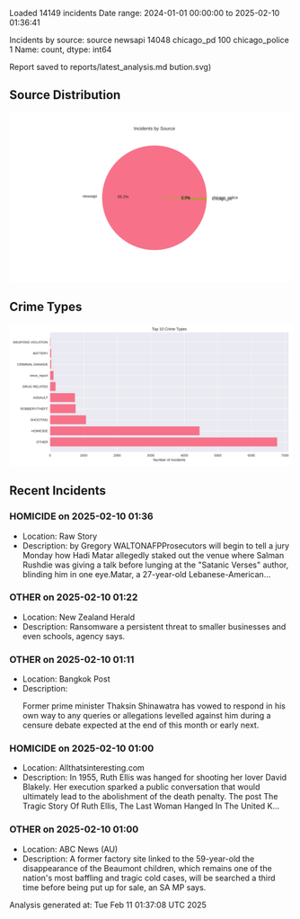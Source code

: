 
Loaded 14149 incidents
Date range: 2024-01-01 00:00:00 to 2025-02-10 01:36:41

Incidents by source:
source
newsapi           14048
chicago_pd          100
chicago_police        1
Name: count, dtype: int64

Report saved to reports/latest_analysis.md
bution.svg)

## Source Distribution
![Source Distribution](images/source_distribution.svg)

## Crime Types
![Crime Types](images/crime_types.svg)

## Recent Incidents

### HOMICIDE on 2025-02-10 01:36
- Location: Raw Story
- Description: by Gregory WALTONAFPProsecutors will begin to tell a jury Monday how Hadi Matar allegedly staked out the venue where Salman Rushdie was giving a talk before lunging at the "Satanic Verses" author, blinding him in one eye.Matar, a 27-year-old Lebanese-American…


### OTHER on 2025-02-10 01:22
- Location: New Zealand Herald
- Description: Ransomware a persistent threat to smaller businesses and even schools, agency says.


### OTHER on 2025-02-10 01:11
- Location: Bangkok Post
- Description: <p>Former prime minister Thaksin Shinawatra has vowed to respond in his own way to any queries or allegations levelled against him during a censure debate expected at the end of this month or early next.</p>


### HOMICIDE on 2025-02-10 01:00
- Location: Allthatsinteresting.com
- Description: In 1955, Ruth Ellis was hanged for shooting her lover David Blakely. Her execution sparked a public conversation that would ultimately lead to the abolishment of the death penalty.
The post The Tragic Story Of Ruth Ellis, The Last Woman Hanged In The United K…


### OTHER on 2025-02-10 01:00
- Location: ABC News (AU)
- Description: A former factory site linked to the 59-year-old the disappearance of the Beaumont children, which remains one of the nation's most baffling and tragic cold cases, will be searched a third time before being put up for sale, an SA MP says.

Analysis generated at: Tue Feb 11 01:37:08 UTC 2025
